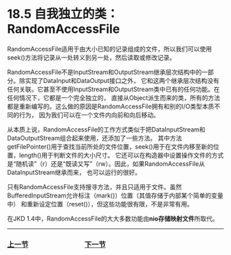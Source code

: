 # 18.5 自我独立的类：RandomAccessFile
RandomAccessFile适用于由大小已知的记录组成的文件，所以我们可以使用seek()方法将记录从一处转义到另一处，然后读取或修改记录。

RandomAccessFile不是InputStream和OutputStream继承层次结构中的一部分。除实现了DataInput和DataOutput接口之外，
它和这两个继承层次结构没有任何关联。它甚至不使用InputStream和OutputStream类中已有的任何功能。在任何情况下，它都是一个完全独立的，
直接从Object派生而来的类，所有的方法都是重新编写的。这么做的原因是RandomAccessFile拥有和别的I/O类型本质不同的行为，
因为我们可以在一个文件内向前和向后移动。

从本质上说，RandomAccessFile的工作方式类似于把DataInputStream和DataOutputStream组合起来使用，还添加了一些方法。
其中方法getFilePointer()用于查找当前所处的文件位置，seek()用于在文件内移至新的位置，length()用于判断文件的大小尺寸。
它还可以在构造器中设置操作文件的方式是“随机读”（r）还是“既读又写”（rw）。因此，如果RandomAccessFile从DataInputStream继承而来，
也可以运行的很好。

只有RandomAccessFile支持搜寻方法，并且只适用于文件。虽然BufferedInputStream允许标注（mark()）位置（其值存储于内部某个简单的变量中）
和重新设定位置（reset()），但这些功能很有限，不是非常有用。

在JKD 1.4中，RandomAccessFile的大大多数功能由**nio存储映射文件**所取代。

---

### [上一节](18.4_Readers_&_Writers.md)　　　　　　　　[下一节](18.6_Typical_uses_of_IO_streams.md)